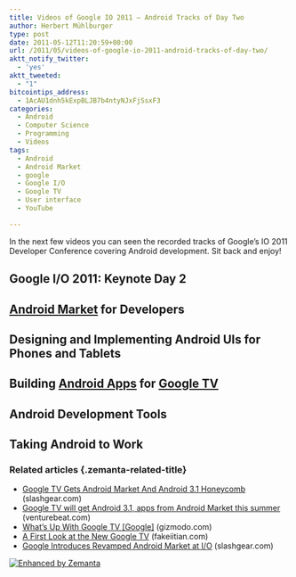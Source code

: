 ```yaml
---
title: Videos of Google IO 2011 – Android Tracks of Day Two
author: Herbert Mühlburger
type: post
date: 2011-05-12T11:20:59+00:00
url: /2011/05/videos-of-google-io-2011-android-tracks-of-day-two/
aktt_notify_twitter:
  - 'yes'
aktt_tweeted:
  - "1"
bitcointips_address:
  - 1AcAU1dnh5kExpBLJB7b4ntyNJxFjSsxF3
categories:
  - Android
  - Computer Science
  - Programming
  - Videos
tags:
  - Android
  - Android Market
  - google
  - Google I/O
  - Google TV
  - User interface
  - YouTube

---
```

<p id="watch-headline-title">
  In the next few videos you can seen the recorded tracks of Google&#8217;s IO 2011 Developer Conference covering Android development. Sit back and enjoy!
</p>

## Google I/O 2011: Keynote Day 2



## <a class="zem_slink" title="Android Market" href="http://www.android.com/market/" rel="homepage">Android Market</a> for Developers



## Designing and Implementing Android UIs for Phones and Tablets



## Building <a class="zem_slink" title="Android" href="http://code.google.com/android/" rel="homepage">Android Apps</a> for <a class="zem_slink" title="Google TV" href="http://www.google.com/tv" rel="homepage">Google TV</a>



## Android Development Tools



## Taking Android to Work



### Related articles {.zemanta-related-title}

<ul class="zemanta-article-ul">
  <li class="zemanta-article-ul-li">
    <a href="http://www.slashgear.com/google-tv-gets-android-market-and-android-3-1-honeycomb-10151173/">Google TV Gets Android Market And Android 3.1 Honeycomb</a> (slashgear.com)
  </li>
  <li class="zemanta-article-ul-li">
    <a href="http://venturebeat.com/2011/05/10/google-tv-android-3-1-market/">Google TV will get Android 3.1, apps from Android Market this summer</a> (venturebeat.com)
  </li>
  <li class="zemanta-article-ul-li">
    <a href="http://gizmodo.com/5800599/whats-up-with-google-tv">What&#8217;s Up With Google TV [Google]</a> (gizmodo.com)
  </li>
  <li class="zemanta-article-ul-li">
    <a href="http://fakeiitian.com/technology/a-first-look-at-the-new-google-tv/">A First Look at the New Google TV</a> (fakeiitian.com)
  </li>
  <li class="zemanta-article-ul-li">
    <a href="http://www.slashgear.com/google-introduces-revamped-android-market-at-io-11151517/">Google Introduces Revamped Android Market at I/O</a> (slashgear.com)
  </li>
</ul>

<div class="zemanta-pixie">
  <a class="zemanta-pixie-a" title="Enhanced by Zemanta" href="http://www.zemanta.com/"><img class="zemanta-pixie-img" src="http://img.zemanta.com/zemified_e.png?x-id=96e9da7f-2358-486c-b509-2c5203483cc8" alt="Enhanced by Zemanta" /></a>
</div>